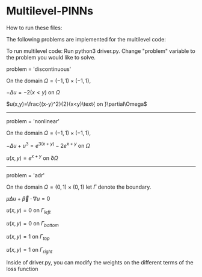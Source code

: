# Multilevel-PINNs
How to run these files: 



The following problems are implemented for the multilevel code: 

To run multilevel code: 
Run python3 driver.py.
Change "problem" variable to the problem you would like to solve.

problem = 'discontinuous'

On the domain $\Omega=(-1,1)\times(-1,1)$, 

$-\Delta u = -2(x<y) \text{ on } \Omega$

$u(x,y)=\frac{(x-y)^2}{2}(x<y)\text{ on }\partial\Omega$

-------------

problem = 'nonlinear'

On the domain $\Omega=(-1,1)\times(-1,1)$,

$-\Delta u + u^3 = e^{3(x+y)}-2e^{x+y} \text{ on }\Omega$

$u(x,y) = e^{x+y} \text{ on } \partial\Omega$

-------------

problem = 'adr'

On the domain $\Omega=(0,1)\times(0,1)$ let $\Gamma$ denote the boundary. 

$\mu\Delta u + \vec{\beta}\cdot\nabla u=0$

$u(x,y)=0 \text{ on } \Gamma_{left}$

$u(x,y)=0 \text{ on } \Gamma_{bottom}$

$u(x,y)=1 \text{ on } \Gamma_{top}$

$u(x,y)=1 \text{ on } \Gamma_{right}$

Inside of driver.py, you can modify the weights on the different terms of the loss function 



